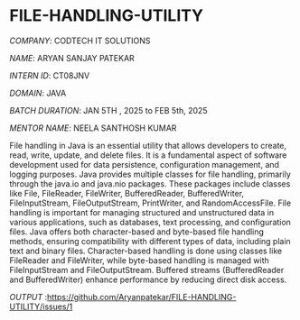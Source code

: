 # FILE-HANDLING-UTILITY

*COMPANY*: CODTECH IT SOLUTIONS

*NAME*: ARYAN SANJAY PATEKAR

*INTERN ID*: CT08JNV

*DOMAIN*: JAVA

*BATCH DURATION*: JAN 5TH , 2025 to FEB 5th, 2025

*MENTOR NAME*: NEELA SANTHOSH KUMAR

File handling in Java is an essential utility that allows developers to create, read, write, update, and delete files. It is a fundamental aspect of software development used for data persistence, configuration management, and logging purposes. Java provides multiple classes for file handling, primarily through the java.io and java.nio packages. These packages include classes like File, FileReader, FileWriter, BufferedReader, BufferedWriter, FileInputStream, FileOutputStream, PrintWriter, and RandomAccessFile. File handling is important for managing structured and unstructured data in various applications, such as databases, text processing, and configuration files. Java offers both character-based and byte-based file handling methods, ensuring compatibility with different types of data, including plain text and binary files. Character-based handling is done using classes like FileReader and FileWriter, while byte-based handling is managed with FileInputStream and FileOutputStream. Buffered streams (BufferedReader and BufferedWriter) enhance performance by reducing direct disk access. 

*OUTPUT*  :https://github.com/Aryanpatekar/FILE-HANDLING-UTILITY/issues/1
